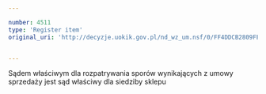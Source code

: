 ```yaml
---

number: 4511
type: 'Register item'
original_uri: 'http://decyzje.uokik.gov.pl/nd_wz_um.nsf/0/FF4DDCB2809FE434C1257B55003F2AAB?OpenDocument'


---
```


Sądem właściwym dla rozpatrywania sporów wynikających z umowy sprzedaży jest sąd właściwy dla siedziby sklepu
